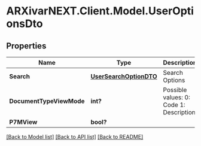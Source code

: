 # ARXivarNEXT.Client.Model.UserOptionsDto
## Properties

Name | Type | Description | Notes
------------ | ------------- | ------------- | -------------
**Search** | [**UserSearchOptionDTO**](UserSearchOptionDTO.md) | Search Options | [optional] 
**DocumentTypeViewMode** | **int?** | Possible values:  0: Code  1: Description  | [optional] 
**P7MView** | **bool?** |  | [optional] 

[[Back to Model list]](../README.md#documentation-for-models) [[Back to API list]](../README.md#documentation-for-api-endpoints) [[Back to README]](../README.md)

